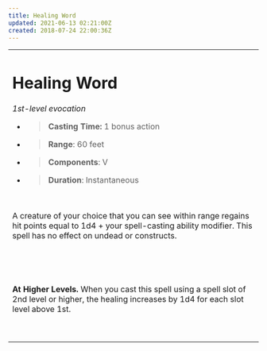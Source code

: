 ```yaml
---
title: Healing Word
updated: 2021-06-13 02:21:00Z
created: 2018-07-24 22:00:36Z
---
```


<table><tbody><tr class="odd"><td><h1 id="healing-word"><strong>Healing Word</strong></h1><p><em>1st-level evocation</em></p><ul><li><blockquote><p><strong>Casting Time:</strong> 1 bonus action</p></blockquote></li><li><blockquote><p><strong>Range</strong>: 60 feet</p></blockquote></li><li><blockquote><p><strong>Components</strong>: V</p></blockquote></li><li><blockquote><p><strong>Duration</strong>: Instantaneous</p></blockquote></li></ul><p> </p><p>A creature of your choice that you can see within range regains hit points equal to 1d4 + your spell-casting ability modifier. This spell has no effect on undead or constructs.</p><p> </p><p> </p><p><strong>At Higher Levels.</strong> When you cast this spell using a spell slot of 2nd level or higher, the healing increases by 1d4 for each slot level above 1st.</p><p> </p></td></tr></tbody></table>